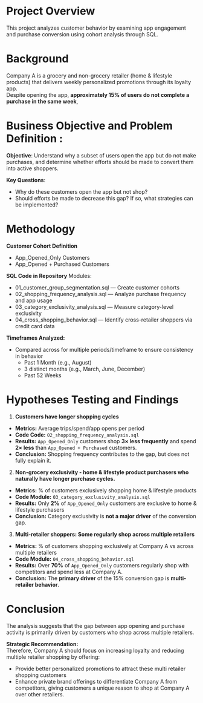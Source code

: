 # Project Overview
This project analyzes customer behavior by examining app engagement and purchase conversion using cohort analysis through SQL. 

# Background 
Company A is a grocery and non-grocery retailer (home & lifestyle products) that delivers weekly personalized promotions through its loyalty app.  
Despite opening the app, **approximately 15% of users do not complete a purchase in the same week**, 

# Business Objective and Problem Definition :
**Objective**: Understand why a subset of users open the app but do not make purchases, and determine whether efforts should be made to convert them into active shoppers.

**Key Questions**:
-	Why do these customers open the app but not shop?
-	Should efforts be made to decrease this gap? If so, what strategies can be implemented?

# Methodology 
**Customer Cohort Definition** 
- App_Opened_Only Customers 
- App_Opened + Purchased Customers

**SQL Code in Repository**
Modules:
- 01_customer_group_segmentation.sql — Create customer cohorts
- 02_shopping_frequency_analysis.sql — Analyze purchase frequency and app usage
- 03_category_exclusivity_analysis.sql — Measure category-level exclusivity
- 04_cross_shopping_behavior.sql — Identify cross-retailer shoppers via credit card data

**Timeframes Analyzed:**
- Compared across for multiple periods/timeframe to ensure consistency in behavior 
  - Past 1 Month (e.g., August)
  - 3 distinct months (e.g., March, June, December)
  - Past 52 Weeks

# Hypotheses Testing and Findings 
1.	**Customers have longer shopping cycles**
- **Metrics:** Average trips/spend/app opens per period  
- **Code Code:** `02_shopping_frequency_analysis.sql`  
- **Results:** `App_Opened_Only` customers shop **3× less frequently** and spend **2× less** than `App_Opened + Purchased` customers.  
- **Conclusion:** Shopping frequency contributes to the gap, but does not fully explain it.

2.	**Non-grocery exclusivity - home & lifestyle product purchasers who naturally have longer purchase cycles.**
- **Metrics:** % of customers exclusively shopping home & lifestyle products
- **Code Module:** `03_category_exclusivity_analysis.sql`  
- **Results:** Only **2%** of `App_Opened_Only` customers are exclusive to home & lifestyle purchasers
- **Conclusion:** Category exclusivity is **not a major driver** of the conversion gap.

3.	**Multi-retailer shoppers: Some regularly shop across multiple retailers**
- **Metrics:** % of customers shopping exclusively at Company A vs across multiple retailers  
- **Code Module:** `04_cross_shopping_behavior.sql`  
- **Results:** Over **70%** of `App_Opened_Only` customers regularly shop with competitors and spend less at Company A.  
- **Conclusion:** The **primary driver** of the 15% conversion gap is **multi-retailer behavior**.

# Conclusion 
The analysis suggests that the gap between app opening and purchase activity is primarily driven by customers who shop across multiple retailers.

**Strategic Recommendation:**  
Therefore, Company A should focus on increasing loyalty and reducing multiple retailer shopping by offering: 
- Provide better personalized promotions to attract these multi retailer shopping customers
- Enhance private brand offerings to differentiate Company A from competitors, giving customers a unique reason to shop at Company A over other retailers.
